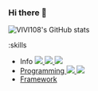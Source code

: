 ### Hi there 👋

![VIVI108's GitHub stats](https://github-readme-stats.vercel.app/api?username=vivi108&show_icons=true&theme=radical)

<!--
**vivi108/vivi108** is a ✨ _special_ ✨ repository because its `README.md` (this file) appears on your GitHub profile.

Here are some ideas to get you started:

- 🔭 I’m currently working on ...
- 🌱 I’m currently learning ...
- 👯 I’m looking to collaborate on ...
- 🤔 I’m looking for help with ...
- 💬 Ask me about ...
- 📫 How to reach me: ...
- 😄 Pronouns: ...
- ⚡ Fun fact: ...
-->

:skills

* Info <a href="" target="_blank"><img src="https://img.shields.io/badge/Notion-000000?style=flat-square&logo=Notion&logoColor=white"/>
<a href="sunmyoung61@gmail.com" target="_blank"><img src="https://img.shields.io/badge/Gmail-EA4335?style=flat-square&logo=Gmail&logoColor=white"/>
<a href="github.com/vivi108" target="_blank"><img src="https://img.shields.io/badge/GitHub-181717?style=flat-square&logo=GitHub&logoColor=white"/>
* Programming <img src="https://img.shields.io/badge/Python-3776AB?style=flat-square&logo=Python&logoColor=white"/> <img src="https://img.shields.io/badge/Spring Boot-6DB33F?style=flat-square&logo=Spring Boot&logoColor=white"/>
* Framework 
